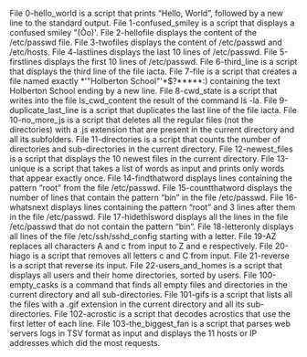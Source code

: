 File 0-hello_world is a script that prints “Hello, World”, followed by a new line to the standard output.
File 1-confused_smiley is a script that displays a confused smiley "(Ôo)'.
File 2-hellofile displays the content of the /etc/passwd file.
File 3-twofiles displays the content of /etc/passwd and /etc/hosts.
File 4-lastlines displays the last 10 lines of /etc/passwd.
File 5-firstlines displays the first 10 lines of /etc/passwd.
File 6-third_line is a script that displays the third line of the file iacta.
File 7-file is a script that creates a file named exactly *\'"Holberton School"'\*$?*****:) containing the text Holberton School ending by a new line.
File 8-cwd_state is a script that writes into the file ls_cwd_content the result of the command ls -la.
File 9-duplicate_last_line is a script that duplicates the last line of the file iacta.
File 10-no_more_js is a script that deletes all the regular files (not the directories) with a .js extension that are present in the current directory and all its subfolders.
File 11-directories is a script that counts the number of directories and sub-directories in the current directory.
File 12-newest_files is a script that displays the 10 newest files in the current directory.
File 13-unique is a script that takes a list of words as input and prints only words that appear exactly once.
File 14-findthatword displays lines containing the pattern “root” from the file /etc/passwd.
File 15-countthatword displays the number of lines that contain the pattern “bin” in the file /etc/passwd.
File 16-whatsnext displays lines containing the pattern “root” and 3 lines after them in the file /etc/passwd.
File 17-hidethisword displays all the lines in the file /etc/passwd that do not contain the pattern “bin”.
File 18-letteronly displays all lines of the file /etc/ssh/sshd_config starting with a letter.
File 19-AZ replaces all characters A and c from input to Z and e respectively.
File 20-hiago is a script that removes all letters c and C from input.
File 21-reverse is a script that reverse its input.
File 22-users_and_homes is a script that displays all users and their home directories, sorted by users.
File 100-empty_casks is a command that finds all empty files and directories in the current directory and all sub-directories.
File 101-gifs is a script that lists all the files with a .gif extension in the current directory and all its sub-directories.
File 102-acrostic is a script that decodes acrostics that use the first letter of each line.
File 103-the_biggest_fan is a script that parses web servers logs in TSV format as input and displays the 11 hosts or IP addresses which did the most requests.
